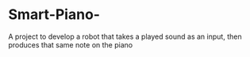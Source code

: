 # Smart-Piano-
A project to develop a robot that takes a played sound as an input, then produces that same note on the piano 
